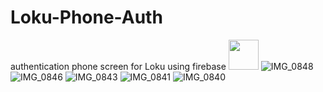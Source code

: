 # Loku-Phone-Auth
authentication phone screen for Loku using firebase
<img src="https://user-images.githubusercontent.com/107881262/231228958-54a97843-cfdf-48ae-9f98-f802c6e1d453.PNG" width="48">
![IMG_0848](https://user-images.githubusercontent.com/107881262/231228958-54a97843-cfdf-48ae-9f98-f802c6e1d453.PNG)
![IMG_0846](https://user-images.githubusercontent.com/107881262/231228959-163509b4-d4bd-48cf-bcd6-9a881ff90c5f.PNG)
![IMG_0843](https://user-images.githubusercontent.com/107881262/231228964-e151b1a2-1822-4d36-9b22-5bc04bb3f779.PNG)
![IMG_0841](https://user-images.githubusercontent.com/107881262/231228966-61ed4ef2-5fc0-4ecf-9c60-417dae388168.PNG)
![IMG_0840](https://user-images.githubusercontent.com/107881262/231228969-7c961629-faeb-4c99-8339-ddc03bfe2235.PNG)
